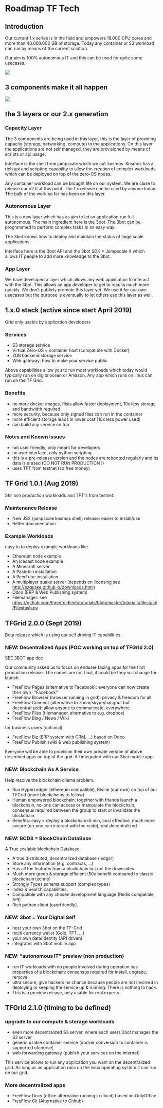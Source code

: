 # Roadmap TF Tech

## Introduction

Our current 1.x series is in the field and empowers 18.000 CPU cores and more than 40.000.000 GB of storage. Today any container or S3 workload can run by means of the current solution.

Our aim is 100% autonomous IT and this can be used for quite some usecases.

![](images/highlevel_roadmap_usecases.png)

## 3 components make it all happen

![](images/3components.png)

## the 3 layers or our 2.x generation

### Capacity Layer

The 3 components are being used in this layer, this is the layer of providing capacity (storage, networking, compute) to the applications. On this layer the applications are not self managed, they are provisioned by means of scripts or api usage.

Interface is the shell from jumpscale which we call kosmos. Kosmos has a rich api and scripting capability to allow the creation of complex workloads which can be deployed on top of the zero-OS nodes.

Any container workload can be brought life on our system. We are close to release our v2.0 at this point.
The 1.x release can be used by anyone today. The bulk of the work so far has been on this layer.


### Autonomous Layer

This is a new layer which has as aim to let an application run full autonomous.
The main ingredient here is the 3bot. The 3bot can be programmed to perform complex tasks in an easy way.

The 3bot knows how to deploy and maintain the status of large scale applications.

Interface here is the 3bot API and the 3bot SDK = Jumpscale X which allows IT people to add more knowledge to the 3bot.

### App Layer

We have developed a layer which allows any web application to interact with the 3bot.
This allows an app developer to get to results much more quickly. We don't publicly promote this layer yet.
We use it for our own usecases but the purpose is eventually to let others use this layer as well.



## 1.x.0 stack (active since start April 2019)

Grid only usable by application developers

### Services

- S3 storage service
- Virtual Zero-OS = container host (compatible with Docker)
- ZDB backend storage service
- Web gateway: how to make your service public

Above capabilities allow you to run most workloads which today would typically run on digitalocean or Amazon. Any app which runs on linux can run on the TF Grid.

### Benefits

- no more docker images, flists allow faster deployment, 10x less storage and bandwidth required 
- more security, because only signed files can run in the container
- more efficient storage leads in lower cost (10x less power used)
- can build any service on top

### Notes and Known Issues

- not user friendly, only meant for developers
- no user interface, only python scripting
- this is a pre-release version and the nodes are rebooted regularly and its data is erased (DO NOT RUN PRODUCTION !)
- uses TFT from testnet (so free money)

## TF Grid 1.0.1 (Aug 2019)

Still non production workloads and TFT's from testnet.

### Maintenance Release

- New JSX (jumpscale kosmos shell) release: easier to install/use
- Better documentation

### Example Workloads

easy to to deploy example workloads like

- Ethereum node example
- An Icecast node example
- A Minecraft server
- A Pastebin installation
- A PeerTube installation
- A multiplayer quake server (depends on licensing see http://ezquake.github.io/downloads.html)
- Odoo (ERP & Web Publishing system)
- Filemanager: see https://github.com/threefoldtech/tutorials/blob/master/tutorials/filestash/Filestash.py

## TFGrid 2.0.0 (Sept 2019)

Beta release which is using our self driving IT capabilities.

### NEW: Decentralized Apps (POC working on top of TFGrid 2.0)

SEE 3BOT app doc

Our community asked us to focus on enduser facing apps for the first production release.
The names are not final, it could be they will change for launch.

- FreeFlow Pages (alternative to Facebook): everyone can now create their own '''Facebook'''
- FreeFlow Browser (browser running in grid): privacy & freedom for all
- FreeFlow Connect (alternative to zoom/skype/hangout but decentralized): allow anyone to communicate, everywhere
- FreeFlow Files (filemanager, alternative to e.g. dropbox)
- FreeFlow Blog / News / Wiki

for business users (optional)

- FreeFlow Biz (ERP system with CRM, …) based on Odoo
- FreeFlow Publish (wiki & web publishing system)

Everyone will be able to provision their own private version of above described apps on top of the grid. 
All integrated with our 3bot mobile app.

### NEW: Blockchain As A Service

Help resolve the blockchain dilema problem.

- Run HyperLedger (ethereum compatible), Rivine (our own) on top of our TFGrid (more blockchains to follow)
- Human empowered blockchain: together with friends launch a blockchain, no-one can access or manipulate the blockchain, consensus required between the group to start or invalidate the blockchain.
- Benefits: easy = deploy a blockchain<5 min, cost effective, much more secure (no-one can interact with the code), real decentralized

### NEW: BCDB = BlockChain DataBase

A True scalable blockchain Database. 

- A true distributed, decentralized database (ledger)
- Store any information (e.g. contracts, …)
- Has all the features from a blockchain but not the downsides.
- Much more green & storage efficient (50x benefit compared to classic blockchain techno)
- Strongly Types schema support (complex types)
- Index & Search capabilities.
- Compatible with any chosen development language (Redis compatible API)
- Rich python client (userfriendly).

### NEW: 3bot = Your Digital Self

- host your own 3bot on the TF-Grid
- multi currency wallet (Gold, TFT, …)
- your own data/identity (API driven)
- integrates with 3bot mobile app

### NEW: “autonomous IT” preview (non production)

- run IT workloads with no people involved during operation has properties of a blockchain: consensus required for install, upgrade, remove.
- ultra secure, give hackers no chance because people are not involved in deploying or keeping the service up & running. There is nothing to hack.
- This is a preview release, only usable for real experts.

## TFGrid 2.1.0 (timing to be defined)

### upgrade to our compute & storage workloads

- even more decentralized S3 server, where each users 3bot manages the S3 server
- generic usable container service (docker conversion to container is supported ofcourse)
- web forwarding gateway (publish your services on the internet)

This service allows to run any application you want on the decentralized grid.
As long as an application runs on the linux operating system it can run on our grid.

### More decentralized apps

- FreeFlow Docs (office alternative running in cloud) based on OnlyOffice
- FreeFlow Git (Alternative to Github)




